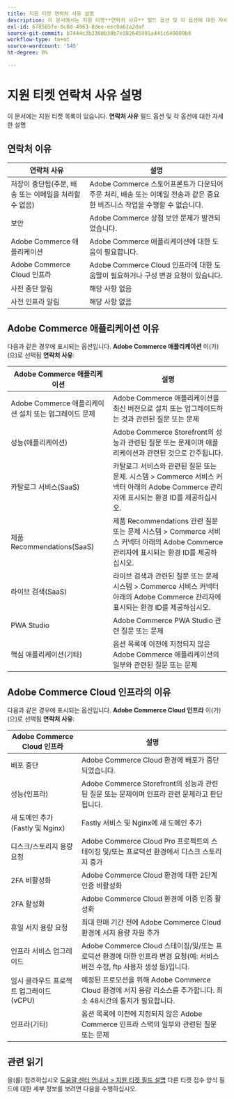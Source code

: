 ```yaml
---
title: 지원 티켓 연락처 사유 설명
description: 이 문서에서는 지원 티켓**연락처 사유** 필드 옵션 및 각 옵션에 대한 자세한 설명을 나열합니다.
exl-id: 678505fe-8c8d-4963-8dee-eec0a61a2daf
source-git-commit: b7444c3b2360b38b7e382645991a441c649009b8
workflow-type: tm+mt
source-wordcount: '545'
ht-degree: 0%

---
```


# 지원 티켓 연락처 사유 설명

이 문서에는 지원 티켓 목록이 있습니다. **연락처 사유** 필드 옵션 및 각 옵션에 대한 자세한 설명

## 연락처 이유

<table class="tg">
<thead>
  <tr>
    <th><span style="font-weight:bold;font-style:normal">연락처 사유</span></th>
    <th><span style="font-weight:700;font-style:normal">설명</span></th>
  </tr>
</thead>
<tbody>
  <tr>
    <td>저장이 중단됨(주문, 배송 또는 이메일을 처리할 수 없음)</td>
    <td>Adobe Commerce 스토어프론트가 다운되어 주문 처리, 배송 또는 이메일 전송과 같은 중요한 비즈니스 작업을 수행할 수 없습니다.</td>
  </tr>
  <tr>
    <td>보안</td>
    <td>Adobe Commerce 상점 보안 문제가 발견되었습니다.</td>
  </tr>
  <tr>
    <td>Adobe Commerce 애플리케이션</td>
    <td>Adobe Commerce 애플리케이션에 대한 도움이 필요합니다.</td>
  </tr>
  <tr>
    <td>Adobe Commerce Cloud 인프라</td>
    <td>Adobe Commerce Cloud 인프라에 대한 도움말이 필요하거나 구성 변경 요청이 있습니다.</td>
  </tr>
  <tr>
    <td>사전 중단 알림</td>
    <td>해당 사항 없음</td>
  </tr>
  <tr>
    <td>사전 인프라 알림</td>
    <td>해당 사항 없음</td>
  </tr>
</tbody>
</table>

## Adobe Commerce 애플리케이션 이유

다음과 같은 경우에 표시되는 옵션입니다. **Adobe Commerce 애플리케이션** 이(가) (으)로 선택됨 **연락처 사유**:

<table class="tg">
<thead>
  <tr>
    <th><span style="font-weight:bold;font-style:normal">Adobe Commerce 애플리케이션</span></th>
    <th><span style="font-weight:700;font-style:normal">설명</span></th>
  </tr>
</thead>
<tbody>
  <tr>
    <td>Adobe Commerce 애플리케이션 설치 또는 업그레이드 문제</td>
    <td>Adobe Commerce 애플리케이션을 최신 버전으로 설치 또는 업그레이드하는 것과 관련된 질문 또는 문제</td>
  </tr>
  <tr>
    <td>성능(애플리케이션)</td>
    <td>Adobe Commerce Storefront의 성능과 관련된 질문 또는 문제이며 애플리케이션과 관련된 것으로 간주됩니다.</td>
  </tr>
  <tr>
    <td>카탈로그 서비스(SaaS)</td>
    <td>카탈로그 서비스와 관련된 질문 또는 문제.  시스템 &gt; Commerce 서비스 커넥터 아래의 Adobe Commerce 관리자에 표시되는 환경 ID를 제공하십시오.</td>
  </tr>
  <tr>
    <td>제품 Recommendations(SaaS)</td>
    <td>제품 Recommendations 관련 질문 또는 문제 시스템 &gt; Commerce 서비스 커넥터 아래의 Adobe Commerce 관리자에 표시되는 환경 ID를 제공하십시오.</td>
  </tr>
  <tr>
    <td>라이브 검색(SaaS)</td>
    <td>라이브 검색과 관련된 질문 또는 문제 시스템 &gt; Commerce 서비스 커넥터 아래의 Adobe Commerce 관리자에 표시되는 환경 ID를 제공하십시오.</td>
  </tr>
  <tr>
    <td>PWA Studio</td>
    <td>Adobe Commerce PWA Studio 관련 질문 또는 문제</td>
  </tr>
  <tr>
    <td>핵심 애플리케이션(기타)</td>
    <td>옵션 목록에 이전에 지정되지 않은 Adobe Commerce 애플리케이션의 일부와 관련된 질문 또는 문제</td>
  </tr>
</tbody>
</table>

## Adobe Commerce Cloud 인프라의 이유

다음과 같은 경우에 표시되는 옵션입니다. **Adobe Commerce Cloud 인프라** 이(가) (으)로 선택됨 **연락처 사유**:

<table class="tg">
<thead>
  <tr>
    <th><span style="font-weight:bold;font-style:normal">Adobe Commerce Cloud 인프라</span></th>
    <th><span style="font-weight:700;font-style:normal">설명</span></th>
  </tr>
</thead>
<tbody>
  <tr>
    <td>배포 중단</td>
    <td>Adobe Commerce Cloud 환경에 배포가 중단되었습니다.</td>
  </tr>
  <tr>
    <td>성능(인프라)</td>
    <td>Adobe Commerce Storefront의 성능과 관련된 질문 또는 문제이며 인프라 관련 문제라고 판단됩니다.</td>
  </tr>
  <tr>
    <td>새 도메인 추가(Fastly 및 Nginx)</td>
    <td>Fastly 서비스 및 Nginx에 새 도메인 추가</td>
  </tr>
  <tr>
    <td>디스크/스토리지 용량 요청</td>
    <td>Adobe Commerce Cloud Pro 프로젝트의 스테이징 및/또는 프로덕션 환경에서 디스크 스토리지 증가</td>
  </tr>
  <tr>
    <td>2FA 비활성화</td>
    <td>Adobe Commerce Cloud 환경에 대한 2단계 인증 비활성화</td>
  </tr>
  <tr>
    <td>2FA 활성화</td>
    <td>Adobe Commerce Cloud 환경에 이중 인증 활성화</td>
  </tr>
  <tr>
    <td>휴일 서지 용량 요청</td>
    <td>최대 판매 기간 전에 Adobe Commerce Cloud 환경에 서지 용량 자원 추가</td>
  </tr>
  <tr>
    <td>인프라 서비스 업그레이드</td>
    <td>Adobe Commerce Cloud 스테이징/및/또는 프로덕션 환경에 대한 인프라 변경 요청(예: 서비스 버전 수정, ftp 사용자 생성 등)입니다.</td>
  </tr>
  <tr>
    <td>임시 클라우드 프로젝트 업그레이드(vCPU)</td>
    <td>예정된 프로모션을 위해 Adobe Commerce Cloud 환경에 서지 용량 리소스를 추가합니다. 최소 48시간의 통지가 필요합니다.</td>
  </tr>  
  <tr>
    <td>인프라(기타)</td>
    <td>옵션 목록에 이전에 지정되지 않은 Adobe Commerce 인프라 스택의 일부와 관련된 질문 또는 문제</td>
  </tr>
</tbody>
</table>

## 관련 읽기

을(를) 참조하십시오 [도움말 센터 안내서 > 지원 티켓 필드 설명](/help/help-center-guide/help-center/magento-help-center-user-guide.md#submit-tickets) 다른 티켓 접수 양식 필드에 대한 세부 정보를 보려면 다음을 수행하십시오.
